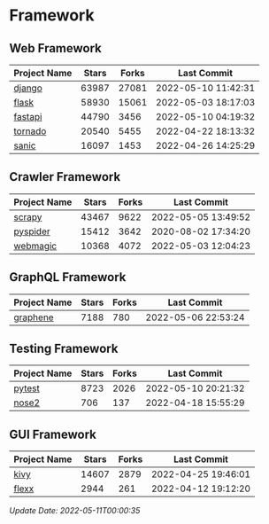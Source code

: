 # Framework

## Web Framework
| Project Name | Stars | Forks | Last Commit |
| ------------ | ----- | ----- | ----------- |
| [django](https://github.com/django/django) | 63987 | 27081 | 2022-05-10 11:42:31 |
| [flask](https://github.com/pallets/flask) | 58930 | 15061 | 2022-05-03 18:17:03 |
| [fastapi](https://github.com/tiangolo/fastapi) | 44790 | 3456 | 2022-05-10 04:19:32 |
| [tornado](https://github.com/tornadoweb/tornado) | 20540 | 5455 | 2022-04-22 18:13:32 |
| [sanic](https://github.com/sanic-org/sanic) | 16097 | 1453 | 2022-04-26 14:25:29 |

## Crawler Framework
| Project Name | Stars | Forks | Last Commit |
| ------------ | ----- | ----- | ----------- |
| [scrapy](https://github.com/scrapy/scrapy) | 43467 | 9622 | 2022-05-05 13:49:52 |
| [pyspider](https://github.com/binux/pyspider) | 15412 | 3642 | 2020-08-02 17:34:20 |
| [webmagic](https://github.com/code4craft/webmagic) | 10368 | 4072 | 2022-05-03 12:04:23 |

## GraphQL Framework
| Project Name | Stars | Forks | Last Commit |
| ------------ | ----- | ----- | ----------- |
| [graphene](https://github.com/graphql-python/graphene) | 7188 | 780 | 2022-05-06 22:53:24 |

## Testing Framework
| Project Name | Stars | Forks | Last Commit |
| ------------ | ----- | ----- | ----------- |
| [pytest](https://github.com/pytest-dev/pytest) | 8723 | 2026 | 2022-05-10 20:21:32 |
| [nose2](https://github.com/nose-devs/nose2) | 706 | 137 | 2022-04-18 15:55:29 |

## GUI Framework
| Project Name | Stars | Forks | Last Commit |
| ------------ | ----- | ----- | ----------- |
| [kivy](https://github.com/kivy/kivy) | 14607 | 2879 | 2022-04-25 19:46:01 |
| [flexx](https://github.com/flexxui/flexx) | 2944 | 261 | 2022-04-12 19:12:20 |

*Update Date: 2022-05-11T00:00:35*